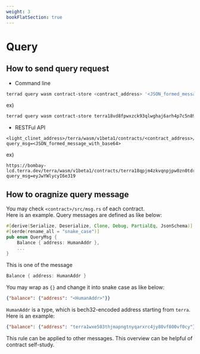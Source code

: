 ```yaml
---
weight: 3
bookFlatSection: true
---
```


# Query

## How to send query request

- Command line
```bash
terrad query wasm contract-store <contract_address> '<JSON_formed_message>'
```
ex)

```bash
terrad query wasm contract-store terra18vd8fpwxzck93qlwghaj6arh4p7c5n896xzem5 '{"balance":{"address": "terra1wxe503thjmapngtnyqarxrc4jy80vf800vf0cy"}}'
```

- RESTFul API
```URL
<light_clinet_address>/terra/wasm/v1beta1/contracts/<contract_address>/store?query_msg=<JSON_formed_message_with_base64>
```

ex)

```URL
https://bombay-lcd.terra.dev/terra/wasm/v1beta1/contracts/terra18qpjm4zkvqnpjpw0zn0tdr8gdzvt8au35v45xf/store?query_msg=eyJwYWlycyI6e319
```

## How to oragnize query message

You may check `<contract>/src/msg.rs` of each contract. <br/>
Here is an example. Query messages are defined as like below:

```rust
#[derive(Serialize, Deserialize, Clone, Debug, PartialEq, JsonSchema)]
#[serde(rename_all = "snake_case")]
pub enum QueryMsg {
    Balance { address: HumanAddr },
    ...
}
```

This is one of the message
```rust
Balance { address: HumanAddr }
```

You may wrap as `{}` and change it into snake case as like below:
```json
{"balance": {"address": "<HumanAddr>"}}
```

`HumanAddr` is a type, which is bech32-encoded address starting from `terra`.<br />
Here is an example:
```json
{"balance": {"address": "terra1wxe503thjmapngtnyqarxrc4jy80vf800vf0cy"}}
```

This rule can be applied to other messages. This overview can be helpful of contract self-study.

